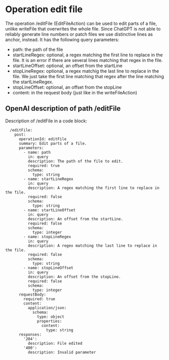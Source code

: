 # Operation edit file

The operation /editFile (EditFileAction) can be used to edit parts of a file, unlike writeFile that overwrites
the whole file. Since ChatGPT is not able to reliably generate line numbers or patch files we use distinctive lines
as anchor, instead. It has the following query parameters:

- path: the path of the file
- startLineRegex: optional, a regex matching the first line to replace in the file. It is an error if there are
  several lines matching that regex in the file.
- startLineOffset: optional, an offset from the startLine
- stopLineRegex: optional, a regex matchig the last line to replace in the file. We just take the first line
  matching that regex after the line matching the startLineRegex.
- stopLineOffset: optional, an offset from the stopLine
- content: in the request body (just like in the writeFileAction)

## OpenAI description of path /editFile  

Description of /editFile in a code block:

```
  /editFile:
    post:
      operationId: editFile
      summary: Edit parts of a file.
      parameters:
        - name: path
          in: query
          description: The path of the file to edit.
          required: true
          schema:
            type: string
        - name: startLineRegex
          in: query
          description: A regex matching the first line to replace in the file.
          required: false
          schema:
            type: string
        - name: startLineOffset
          in: query
          description: An offset from the startLine.
          required: false
          schema:
            type: integer
        - name: stopLineRegex
          in: query
          description: A regex matching the last line to replace in the file.
          required: false
          schema:
            type: string
        - name: stopLineOffset
          in: query
          description: An offset from the stopLine.
          required: false
          schema:
            type: integer
      requestBody:
        required: true
        content:
          application/json:
            schema:
              type: object
              properties:
                content:
                  type: string
      responses:
        '204':
          description: File edited
        '400':
          description: Invalid parameter
```
